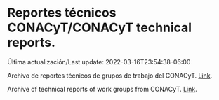 # Reportes técnicos CONACyT/CONACyT technical reports.

Última actualización/Last update: 2022-03-16T23:54:38-06:00

Archivo de reportes técnicos de grupos de trabajo del CONACyT. [Link](https://salud.conacyt.mx/coronavirus/investigacion/productos/).

Archive of technical reports of work groups from CONACyT. [Link](https://salud.conacyt.mx/coronavirus/investigacion/productos/).
